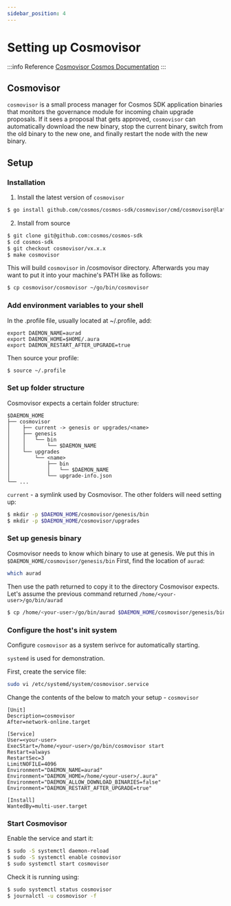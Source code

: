 ```yaml
---
sidebar_position: 4
---
```


# Setting up Cosmovisor

:::info Reference
[Cosmovisor Cosmos Documentation](https://docs.cosmos.network/main/run-node/cosmovisor.html)
:::

## Cosmovisor

`cosmovisor` is a small process manager for Cosmos SDK application binaries that monitors the governance module for incoming chain upgrade proposals. If it sees a proposal that gets approved, `cosmovisor` can automatically download the new binary, stop the current binary, switch from the old binary to the new one, and finally restart the node with the new binary.

## Setup

### Installation 

1. Install the latest version of `cosmovisor`
```bash
$ go install github.com/cosmos/cosmos-sdk/cosmovisor/cmd/cosmovisor@latest
```

2. Install from source 
```bash
$ git clone git@github.com:cosmos/cosmos-sdk
$ cd cosmos-sdk
$ git checkout cosmovisor/vx.x.x
$ make cosmovisor

```
This will build `cosmovisor` in /cosmovisor directory. Afterwards you may want to put it into your machine's PATH like as follows:

```bash
$ cp cosmovisor/cosmovisor ~/go/bin/cosmovisor
```

### Add environment variables to your shell
In the .profile file, usually located at ~/.profile, add:
```text
export DAEMON_NAME=aurad
export DAEMON_HOME=$HOME/.aura
export DAEMON_RESTART_AFTER_UPGRADE=true
```
Then source your profile:
```bash
$ source ~/.profile
```

### Set up folder structure
Cosmovisor expects a certain folder structure:
```text
$DAEMON_HOME
├── cosmovisor
│    ├── current -> genesis or upgrades/<name>
│    ├── genesis
│    │   └── bin
│    │       └── $DAEMON_NAME
│    └── upgrades
│        └── <name>
│            ├── bin
│            │   └── $DAEMON_NAME
│            └── upgrade-info.json
└── ...
```

`current` - a symlink used by Cosmovisor.
The other folders will need setting up:
```bash
$ mkdir -p $DAEMON_HOME/cosmovisor/genesis/bin
$ mkdir -p $DAEMON_HOME/cosmovisor/upgrades
```

### Set up genesis binary
Cosmovisor needs to know which binary to use at genesis. We put this in `$DAEMON_HOME/cosmovisor/genesis/bin`
First, find the location of `aurad`:
```bash
which aurad
```
Then use the path returned to copy it to the directory Cosmovisor expects. Let's assume the previous command returned ```/home/<your-user>/go/bin/aurad```
```bash
$ cp /home/<your-user>/go/bin/aurad $DAEMON_HOME/cosmovisor/genesis/bin
```

### Configure the host's init system
Configure `cosmovisor` as a system serivce for automatically starting.

`systemd` is used for demonstration.

First, create the service file:
```bash
sudo vi /etc/systemd/system/cosmovisor.service
```

Change the contents of the below to match your setup - `cosmovisor`

```text
[Unit]
Description=cosmovisor
After=network-online.target

[Service]
User=<your-user>
ExecStart=/home/<your-user>/go/bin/cosmovisor start
Restart=always
RestartSec=3
LimitNOFILE=4096
Environment="DAEMON_NAME=aurad"
Environment="DAEMON_HOME=/home/<your-user>/.aura"
Environment="DAEMON_ALLOW_DOWNLOAD_BINARIES=false"
Environment="DAEMON_RESTART_AFTER_UPGRADE=true"

[Install]
WantedBy=multi-user.target
```

### Start Cosmovisor
Enable the service and start it:
```bash
$ sudo -S systemctl daemon-reload
$ sudo -S systemctl enable cosmovisor
$ sudo systemctl start cosmovisor
```

Check it is running using:
```bash
$ sudo systemctl status cosmovisor
$ journalctl -u cosmovisor -f
```
